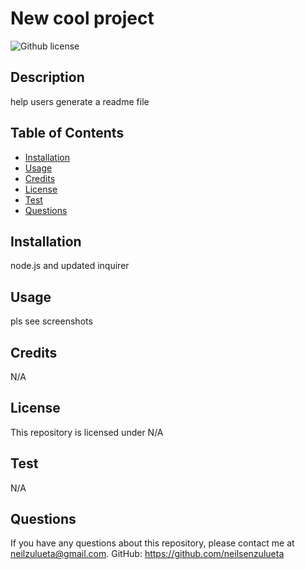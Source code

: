 # New cool project
  ![Github license](https://img.shields.io/badge/license-N/A-blue.svg)

  ## Description
  help users generate a readme file

  ## Table of Contents
  * [Installation](#installation)
  * [Usage](#usage)
  * [Credits](#credits)
  * [License](#license)
  * [Test](#test)
  * [Questions](#questions)
  
  ## Installation
  node.js and updated inquirer

  ## Usage
  pls see screenshots

  ## Credits
  N/A

  ## License
  This repository is licensed under N/A

  ## Test
  N/A

  ## Questions
  If you have any questions about this repository, please contact me at neilzulueta@gmail.com. GitHub: https://github.com/neilsenzulueta

